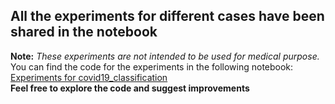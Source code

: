 ## All the experiments for different cases have been shared in the notebook
**Note:** *These experiments are not intended to be used for medical purpose.*<br>
You can find the code for the experiments in the following notebook:<br>
[Experiments for  covid19_classification](www.google.com)<br>
**Feel free to explore the code and suggest improvements** 
